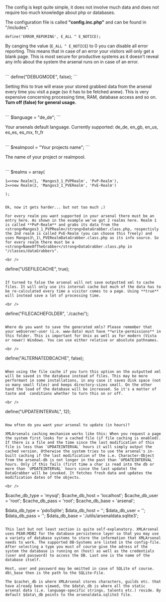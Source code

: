 The config is kept quite simple, it does not involve much data and does not require too much knowledge about php or databases.

The configuration file is called **"config.inc.php"** and can be found in "/includes".


```
define('ERROR_REPORING', E_ALL ^ E_NOTICE);
```

By canging the value (`E_ALL ^ E_NOTICE`) to 0 you can disable all error reporting. This means that in case of an error your visitors will only get a blank page. This is most secure for productive systems as it doesn't reveal any info about the system the arsenal runs on in case of an error.

<br />
```
define("DEBUGMODE", false);
```

Setting this to true will erase your stored grabbed data from the arsenal every time you visit a page (so it has to be fetched anew). This is very expensive concerning processing time, RAM, database access and so on. **Turn off (false) for general usage.**

<br />
```
$language = "de_de";
```

Your arsenals default language. Currently supported: de\_de, en\_gb, en\_us, es\_es, es\_mx, fr\_fr

<br />
```
$realmpool = "Your projects name";
```

The name of your project or realmpool.

<br />
```
$realms = array(
			
	1=>new Realm(1, 'Mangos3_1_PVPRealm', 'PvP-Realm'),
	2=>new Realm(2, 'Mangos3_1_PVERealm', 'PvE-Realm')
			
	);
```

Ok, now it gets harder... but not too much ;)

For every realm you want supported in your arsenal there must be an entry here. As shown in the example we've got 2 realms here. Realm 1 is called **PvP-Realm** and grabs its data from the <strong>Mangos3_1_PVPRealm</strong>DataGrabber.class.php, respectivly the 2nd realm is called PvE-Realm (you can choose this freely) and uses Mangos3\_1\_PVERealmDataGrabber.class.php as its info source. So for every realm there must be a <strong>NameOfTheGrabber</strong>DataGrabber.class.php in "/classes/dataGrabbers".

<br />
```
define("USEFILECACHE", true);
```

If turned to false the arsenal will not save outputted xml to cache files. It will only use its internal cache but much of the data has to be re-calculated every time a visitor comes to a page. Using **true** will instead save a lot of processing time.

<br />
```
define("FILECACHEFOLDER", './cache/');
```

Where do you want to save the generated xmls? Please remember that your webserver-user (i.e. www-data) must have **write-permissions** in this folder. This is important for Unix as well as for modern (Vista or newer) Windows. You can use either relative or absolute pathnames.

<br />
```
define("ALTERNATEDBCACHE", false);
```

When using the file cache if you turn this option on the outputted xml will be saved in the database instead of files. This may be more performant in some installations, in any case it saves disk space (not so many small files) and keeps directory-sizes small. On the other hand the load of the database will be increased. So it's a matter of taste and  conditions whether to turn this on or off.

<br />
```
define("UPDATEINTERVAL", 12);
```

How often do you want your arsenal to update (in hours)?

XMLArsenals caching mechanism works like this: When you request a page the system first looks for a cached file (if file caching is enabled). If there is a file and the time since the last modification of this file is less than `UPDATEINTERVAL` hours it will simply output the cached version. Otherwise the system tries to use the arsenal's in-built caching if the last modification of the i.e. Character-Object from the arsenal-db is not longer in the past than `UPDATEINTERVAL` hours. Only if this fails (first time a char is read into the db or more than `UPDATEINTERVAL` hours since the last update) the DataGrabber will be invoked. It fetches fresh data and updates the modification dates of the objects.

<br />
```
$cache_db_type = 'mysql';
$cache_db_host = 'localhost';
$cache_db_user = 'root';
$cache_db_pass = 'root';
$cache_db_base = 'arsenal';

$data_db_type = 'pdoSqlite';
$data_db_host = '';
$data_db_user = '';
$data_db_pass = '';
$data_db_base = './utils/arsenaldata.sqlite3';
```

This last but not least section is quite self-explanatory. XMLArsenal uses PEAR:MDB2 for the database persistence layer so that you may use a variety of database systems to store the information that XMLArsenal needs to work. The supported DB-Systems are listed in the config-file. After selecting a type you must of course give the adress of the system the database is running on (host) as well as the credentials (user and password) to access the DB. Last one is the name of the database itself.

Host, user and password may be omitted in case of SQLite of course. db\_base then is the path to the SQLite-File.

The $cache\_db is where XMLArsenal stores characters, guilds etc. that have already been viewed, the $data\_db is where all the static arsenal data (i.e. language-specific strings, talents etc.) reside. By default $data\_db points to the arsenaldata.sqlite3 file.